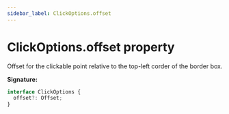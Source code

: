 ```yaml
---
sidebar_label: ClickOptions.offset
---
```


# ClickOptions.offset property

Offset for the clickable point relative to the top-left corder of the border box.

**Signature:**

```typescript
interface ClickOptions {
  offset?: Offset;
}
```
